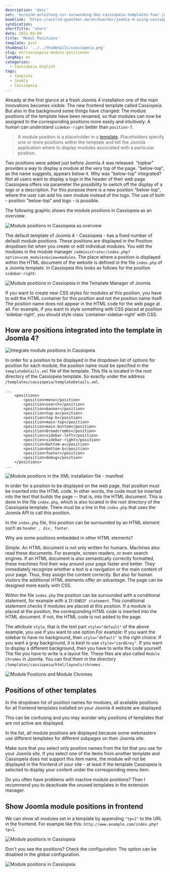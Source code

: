```yaml
---
description: 'desc'
set: 'en/eine-anleitung-zur-verwendung-des-cassiopeia-templates-fuer-joomla-4-themen'
booklink: 'https://astrid-guenther.de/en/buecher/joomla-4-using-cassiopeia'
syndication:
shortTitle: 'short'
date: 2021-03-09
title: 'Modul Positions'
template: post
thumbnail: '../../thumbnails/cassiopeia.png'
slug: en/cassiopeia-module-positionen
langKey: en
categories:
  - Cassiopeia English
tags:
  - Template
  - Joomla
  - Cassiopeia
---
```











Already at the first glance at a fresh Joomla 4 installation one of the main innovations becomes visible: The new frontend template called Cassiopeia. But also in the background some things have changed: The module positions of the template have been renamed, so that modules can now be assigned to the corresponding positions more easily and intuitively: A human can understand `sidebar-right` better than `position-7`.<!-- \index{skeleton!module positions} --><!-- \index{module positions} -->

> A module position is a placeholder in a [template](https://docs.joomla.org/Special:MyLanguage/Template). Placeholders specify one or more positions within the template and tell the Joomla application where to display modules associated with a particular position.

Two positions were added just before Joomla 4 was released. "topbar" provides a way to display a module at the very top of the page. "below-top", as the name suggests, appears below it. Why was "below-top" integrated? Not all users want to display a logo in the header of their web page. Cassiopeia offers via parameter the possibility to switch off the display of a logo or a description. For this purpose there is a new position "below-top", where the user can add his own module instead of the logo. The use of both - position "below-top" and logo - is possible.

The following graphic shows the module positions in Cassiopeia as an overview:

![Module positions in Cassiopeia as overview](/images/cassiopeiamodule.png)

The default template of Joomla 4 - Cassiopeia - has a fixed number of default module positions. These positions are displayed in the Position dropdown list when you create or edit individual modules. You edit the modules in the module manager `/administrator/index.php?option=com_modules&view=modules`. The place where a position is displayed within the HTML document of the website is defined in the file `index.php` of a Joomla template. In Cassiopeia this looks as follows for the position `sidebar-right`:

![Module positions in Cassiopeia in the Template Manager of Joomla](/images/cpmp1.png)

If you want to create new CSS styles for modules at this position, you have to edit the HTML container for this position and not the position name itself. The position name does not appear in the HTML code for the web page at all. For example, if you want to style something with CSS placed at position 'sidebar-right', you should style class 'container-sidebar-right' with CSS.

## How are positions integrated into the template in Joomla 4?

![Integrate module positions in Cassiopeia](/images/cpmp2.png)

In order for a position to be displayed in the dropdown list of options for position for each module, the position name must be specified in the `templateDetails.xml` file of the template. This file is located in the root directory of the Cassiopeia template. So exactly under the address `/templates/cassiopeia/templateDetails.xml`.

```
...
	<positions>
		<position>menu</position>
		<position>search</position>
		<position>banner</position>
		<position>top-a</position>
		<position>top-b</position>
		<position>main-top</position>
		<position>main-bottom</position>
		<position>breadcrumbs</position>
		<position>sidebar-left</position>
		<position>sidebar-right</position>
		<position>bottom-a</position>
		<position>bottom-b</position>
		<position>footer</position>
		<position>debug</position>
	</positions>
...
```

![Module positions in the XML installation file - manifest](/images/cpmp3.png)

In order for a position to be displayed on the web page, that position must be inserted into the HTML code. In other words, the code must be inserted into the text that builds the page -- that is, into the HTML document. This is done in the file `index.php`, which is also located in the root directory of the Cassiopeia template. There must be a line in the `index.php` that uses the Joomla API to call this position.

In the `index.php` file, this position can be surrounded by an HTML element such as `header , div, footer`.

Why are some positions embedded in other HTML elements?

Simple. An HTML document is not only written for humans. Machines also read these documents. For example, screen readers, or even search engines. If an HTML document is also semantically correctly formatted, these machines find their way around your page faster and better. They immediately recognize whether a text is a navigation or the main content of your page. Thus, they assign the content correctly. But also for human visitors the additional HTML elements offer an advantage. The page can be designed more easily with CSS.

Within the file `index.php` the position can be surrounded with a conditional statement, for example with a `IF/ENDIF statement`. This conditional statement checks if modules are placed at this position. If a module is placed at the position, the corresponding HTML code is inserted into the HTML document. If not, the HTML code is not added to the page.

The attribute `style`, that is the text part `style="default"` of the above example, you use if you want to use option.For example: If you want the sidebar to have no background, then `style="default"` is the right choice. If you want a gray background, it is best to use `style="cardGrey"`. If you want to display a different background, then you have to write the code yourself. The file you have to write is a layout file. These files are also called `Module Chromes` in Joomla. You can find them in the directory `/templates/cassiopeia/html/layouts/chromes` .

![Module Positions and Module Chromes](/images/cpmp4.png)

## Positions of other templates

In the dropdown list of position names for modules, all available positions for all frontend templates installed on your Joomla 4 website are displayed.

This can be confusing and you may wonder why positions of templates that are not active are displayed.

In the list, all module positions are displayed because some webmasters use different templates for different subpages on their Joomla site.

Make sure that you select only position names from the list that you use for your Joomla site. If you select one of the items from another template and Cassiopeia does not support this item name, the module will not be displayed in the frontend of your site - at least if the template Cassiopeia is selected to display your content under the corresponding menu item.

Do you often have problems with inactive module positions? Then I recommend you to deactivate the unused templates in the extension manager.

## Show Joomla module positions in frontend

We can show all modules set in a template by appending `"tp=1"` to the URL in the frontend. For example like this: `http://www.example.com/index.php?tp=1`.

![Module positions in Cassiopeia](/images/cptemplatepositionen2.png)

Don't you see the positions? Check the configuration: The option can be disabled in the global configuration.

![Module positions in Cassiopeia](/images/cptemplatepositionen.png)

<img src="https://vg04.met.vgwort.de/na/db40f6f682a94aac81a12332d6705e25" width="1" height="1" alt="">
